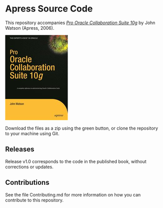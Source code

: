 # Apress Source Code

This repository accompanies [*Pro Oracle Collaboration Suite 10g*](http://www.apress.com/9781590596791) by John Watson (Apress, 2006).

![Cover image](9781590596791.jpg)

Download the files as a zip using the green button, or clone the repository to your machine using Git.

## Releases

Release v1.0 corresponds to the code in the published book, without corrections or updates.

## Contributions

See the file Contributing.md for more information on how you can contribute to this repository.
